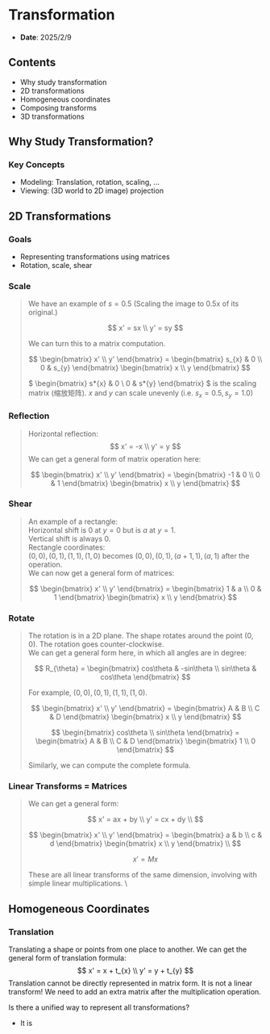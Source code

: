 # **Transformation**

- **Date**: 2025/2/9

## **Contents**

- Why study transformation
- 2D transformations
- Homogeneous coordinates
- Composing transforms
- 3D transformations

## **Why Study Transformation?**

### **Key Concepts**

- Modeling: Translation, rotation, scaling, ...
- Viewing: (3D world to 2D image) projection

## **2D Transformations**

### **Goals**

- Representing transformations using matrices
- Rotation, scale, shear

### **Scale**

> We have an example of $s = 0.5$ (Scaling the image to 0.5x of its original.)
>
> $$
> x' = sx \\ y' = sy
> $$
>
> We can turn this to a matrix computation.
>
> $$
> \begin{bmatrix} x' \\ y' \end{bmatrix}
> = \begin{bmatrix} s_{x} & 0 \\ 0 & s_{y} \end{bmatrix}
> \begin{bmatrix} x \\ y \end{bmatrix}
> $$
>
> $ \begin{bmatrix} s*{x} & 0 \\ 0 & s*{y} \end{bmatrix} $
> is the scaling matrix (缩放矩阵).
> $x$ and $y$ can scale unevenly (i.e. $s_{x} = 0.5, s_{y} = 1.0$)

### **Reflection**

> Horizontal reflection:
> $$ x' = -x \\ y' = y $$
> We can get a general form of matrix operation here:
>
> $$
> \begin{bmatrix} x' \\ y' \end{bmatrix}
> = \begin{bmatrix} -1 & 0 \\ 0 & 1 \end{bmatrix}
> \begin{bmatrix} x \\ y \end{bmatrix}
> $$

### **Shear**

> An example of a rectangle: \
> Horizontal shift is $0$ at $y = 0$ but is $a$ at $y = 1$. \
> Vertical shift is always $0$. \
> Rectangle coordinates: \
> $(0, 0), (0, 1), (1, 1), (1, 0)$ becomes $(0, 0), (0, 1), (a + 1, 1), (a, 1)$ after the operation. \
> We can now get a general form of matrices:
>
> $$
> \begin{bmatrix} x' \\ y' \end{bmatrix}
> = \begin{bmatrix} 1 & a \\ 0 & 1 \end{bmatrix}
> \begin{bmatrix} x \\ y \end{bmatrix}
> $$

### **Rotate**

> The rotation is in a 2D plane. The shape rotates around the point $(0, 0)$. The rotation goes counter-clockwise. \
> We can get a general form here, in which all angles are in degree:
>
> $$
> R_{\theta} =
> \begin{bmatrix} cos\theta & -sin\theta \\ sin\theta & cos\theta \end{bmatrix}
> $$
>
> For example, $(0, 0), (0, 1), (1, 1), (1, 0)$.
>
> $$
> \begin{bmatrix} x' \\ y' \end{bmatrix} =
> \begin{bmatrix} A & B \\ C & D \end{bmatrix}
> \begin{bmatrix} x \\ y \end{bmatrix}
> $$
>
> $$
> \begin{bmatrix} cos\theta \\ sin\theta \end{bmatrix} =
> \begin{bmatrix} A & B \\ C & D \end{bmatrix}
> \begin{bmatrix} 1 \\ 0 \end{bmatrix}
> $$
>
> Similarly, we can compute the complete formula.

### **Linear Transforms = Matrices**

> We can get a general form:
>
> $$
> x' = ax + by \\
> y' = cx + dy \\
> $$
>
> $$
> \begin{bmatrix} x' \\ y' \end{bmatrix} =
> \begin{bmatrix} a & b \\ c & d \end{bmatrix}
> \begin{bmatrix} x \\ y \end{bmatrix} \\
> $$
>
> $$
> x' = Mx
> $$
>
> These are all linear transforms of the same dimension, involving with simple linear multiplications. \

## **Homogeneous Coordinates**

### **Translation**

Translating a shape or points from one place to another. We can get the general form of translation formula:
$$ x' = x + t_{x} \\ y' = y + t_{y} $$
Translation cannot be directly represented in matrix form. It is not a linear transform! We need to add an extra matrix after the multiplication operation.

Is there a unified way to represent all transformations?

- It is
